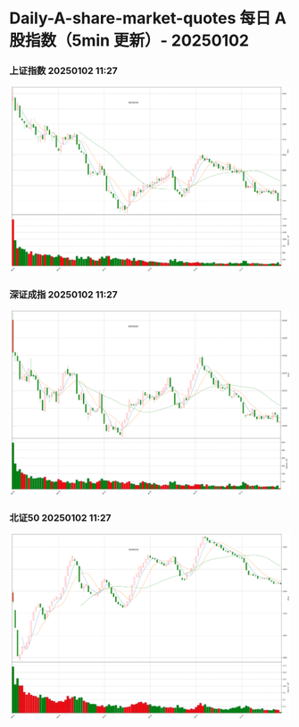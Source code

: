 
# Daily-A-share-market-quotes 每日 A 股指数（5min 更新）- 20250102

### 上证指数 20250102 11:27
![](./fig/2025/1/20250102-sh000001.png)

### 深证成指 20250102 11:27
![](./fig/2025/1/20250102-sz399001.png)

### 北证50 20250102 11:27
![](./fig/2025/1/20250102-bj899050.png)
